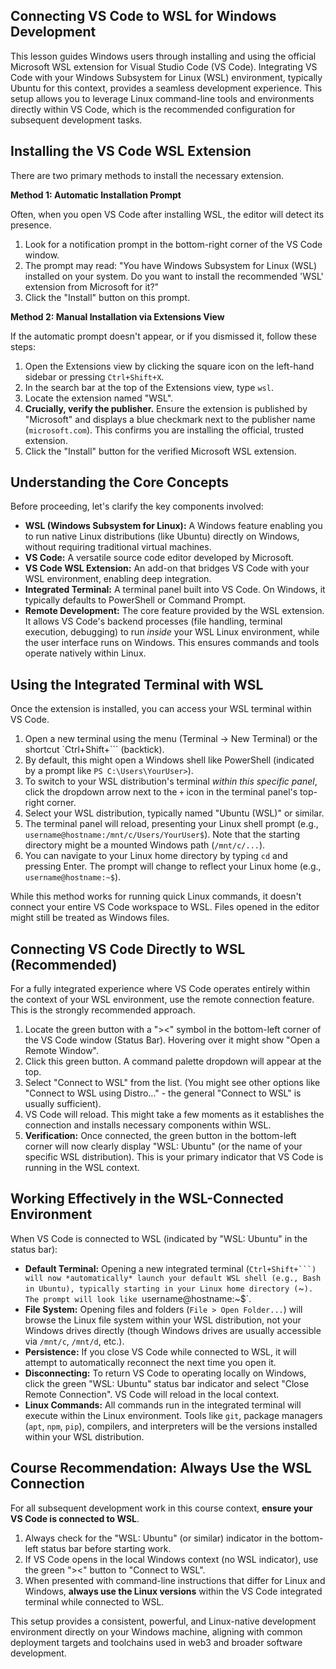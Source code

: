 ## Connecting VS Code to WSL for Windows Development

This lesson guides Windows users through installing and using the official Microsoft WSL extension for Visual Studio Code (VS Code). Integrating VS Code with your Windows Subsystem for Linux (WSL) environment, typically Ubuntu for this context, provides a seamless development experience. This setup allows you to leverage Linux command-line tools and environments directly within VS Code, which is the recommended configuration for subsequent development tasks.

## Installing the VS Code WSL Extension

There are two primary methods to install the necessary extension.

**Method 1: Automatic Installation Prompt**

Often, when you open VS Code after installing WSL, the editor will detect its presence.

1.  Look for a notification prompt in the bottom-right corner of the VS Code window.
2.  The prompt may read: "You have Windows Subsystem for Linux (WSL) installed on your system. Do you want to install the recommended 'WSL' extension from Microsoft for it?"
3.  Click the "Install" button on this prompt.

**Method 2: Manual Installation via Extensions View**

If the automatic prompt doesn't appear, or if you dismissed it, follow these steps:

1.  Open the Extensions view by clicking the square icon on the left-hand sidebar or pressing `Ctrl+Shift+X`.
2.  In the search bar at the top of the Extensions view, type `wsl`.
3.  Locate the extension named "WSL".
4.  **Crucially, verify the publisher.** Ensure the extension is published by "Microsoft" and displays a blue checkmark next to the publisher name (`microsoft.com`). This confirms you are installing the official, trusted extension.
5.  Click the "Install" button for the verified Microsoft WSL extension.

## Understanding the Core Concepts

Before proceeding, let's clarify the key components involved:

*   **WSL (Windows Subsystem for Linux):** A Windows feature enabling you to run native Linux distributions (like Ubuntu) directly on Windows, without requiring traditional virtual machines.
*   **VS Code:** A versatile source code editor developed by Microsoft.
*   **VS Code WSL Extension:** An add-on that bridges VS Code with your WSL environment, enabling deep integration.
*   **Integrated Terminal:** A terminal panel built into VS Code. On Windows, it typically defaults to PowerShell or Command Prompt.
*   **Remote Development:** The core feature provided by the WSL extension. It allows VS Code's backend processes (file handling, terminal execution, debugging) to run *inside* your WSL Linux environment, while the user interface runs on Windows. This ensures commands and tools operate natively within Linux.

## Using the Integrated Terminal with WSL

Once the extension is installed, you can access your WSL terminal within VS Code.

1.  Open a new terminal using the menu (Terminal -> New Terminal) or the shortcut `Ctrl+Shift+``` (backtick).
2.  By default, this might open a Windows shell like PowerShell (indicated by a prompt like `PS C:\Users\YourUser>`).
3.  To switch to your WSL distribution's terminal *within this specific panel*, click the dropdown arrow next to the `+` icon in the terminal panel's top-right corner.
4.  Select your WSL distribution, typically named "Ubuntu (WSL)" or similar.
5.  The terminal panel will reload, presenting your Linux shell prompt (e.g., `username@hostname:/mnt/c/Users/YourUser$`). Note that the starting directory might be a mounted Windows path (`/mnt/c/...`).
6.  You can navigate to your Linux home directory by typing `cd` and pressing Enter. The prompt will change to reflect your Linux home (e.g., `username@hostname:~$`).

While this method works for running quick Linux commands, it doesn't connect your entire VS Code workspace to WSL. Files opened in the editor might still be treated as Windows files.

## Connecting VS Code Directly to WSL (Recommended)

For a fully integrated experience where VS Code operates entirely within the context of your WSL environment, use the remote connection feature. This is the strongly recommended approach.

1.  Locate the green button with a "><" symbol in the bottom-left corner of the VS Code window (Status Bar). Hovering over it might show "Open a Remote Window".
2.  Click this green button. A command palette dropdown will appear at the top.
3.  Select "Connect to WSL" from the list. (You might see other options like "Connect to WSL using Distro..." - the general "Connect to WSL" is usually sufficient).
4.  VS Code will reload. This might take a few moments as it establishes the connection and installs necessary components within WSL.
5.  **Verification:** Once connected, the green button in the bottom-left corner will now clearly display "WSL: Ubuntu" (or the name of your specific WSL distribution). This is your primary indicator that VS Code is running in the WSL context.

## Working Effectively in the WSL-Connected Environment

When VS Code is connected to WSL (indicated by "WSL: Ubuntu" in the status bar):

*   **Default Terminal:** Opening a new integrated terminal (`Ctrl+Shift+```) will now *automatically* launch your default WSL shell (e.g., Bash in Ubuntu), typically starting in your Linux home directory (`~`). The prompt will look like `username@hostname:~$`.
*   **File System:** Opening files and folders (`File > Open Folder...`) will browse the Linux file system within your WSL distribution, not your Windows drives directly (though Windows drives are usually accessible via `/mnt/c`, `/mnt/d`, etc.).
*   **Persistence:** If you close VS Code while connected to WSL, it will attempt to automatically reconnect the next time you open it.
*   **Disconnecting:** To return VS Code to operating locally on Windows, click the green "WSL: Ubuntu" status bar indicator and select "Close Remote Connection". VS Code will reload in the local context.
*   **Linux Commands:** All commands run in the integrated terminal will execute within the Linux environment. Tools like `git`, package managers (`apt`, `npm`, `pip`), compilers, and interpreters will be the versions installed within your WSL distribution.

## Course Recommendation: Always Use the WSL Connection

For all subsequent development work in this course context, **ensure your VS Code is connected to WSL**.

1.  Always check for the "WSL: Ubuntu" (or similar) indicator in the bottom-left status bar before starting work.
2.  If VS Code opens in the local Windows context (no WSL indicator), use the green "><" button to "Connect to WSL".
3.  When presented with command-line instructions that differ for Linux and Windows, **always use the Linux versions** within the VS Code integrated terminal while connected to WSL.

This setup provides a consistent, powerful, and Linux-native development environment directly on your Windows machine, aligning with common deployment targets and toolchains used in web3 and broader software development.